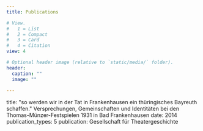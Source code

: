 ```yaml
---
title: Publications

# View.
#   1 = List
#   2 = Compact
#   3 = Card
#   4 = Citation
view: 4

# Optional header image (relative to `static/media/` folder).
header:
  caption: ""
  image: ""
  
---
```


title: "so werden wir in der Tat in Frankenhausen ein thüringisches Bayreuth schaffen." Versprechungen, Gemeinschaften und Identitäten bei den Thomas-Münzer-Festspielen 1931 in Bad Frankenhausen
date: 2014
publication_types: 5
publication: Gesellschaft für Theatergeschichte
